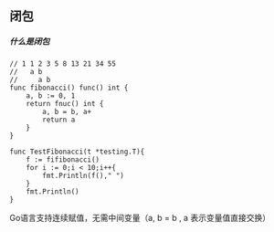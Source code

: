 ## 闭包

##### 什么是闭包

```
// 1 1 2 3 5 8 13 21 34 55
//   a b
//     a b
func fibonacci() func() int {
​    a, b := 0, 1
​    return fnuc() int {
​        a, b = b, a+
​        return a
​    }
}

func TestFibonacci(t *testing.T){
​    f := fifibonacci()
​    for i := 0;i < 10;i++{
​        fmt.Println(f()," ")
​    }
​    fmt.Println()
}
```
Go语言支持连续赋值，无需中间变量（a, b = b , a   表示变量值直接交换）